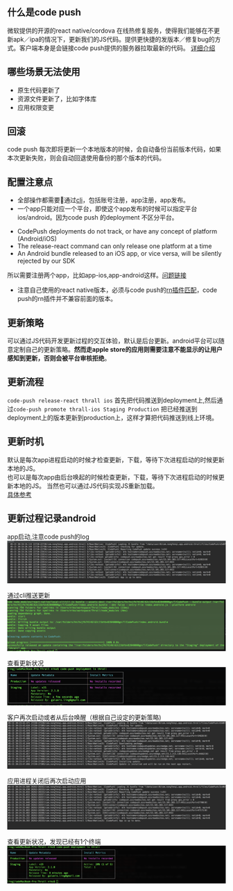 ## 什么是code push  
微软提供的开源的react native/cordova 在线热修复服务，使得我们能够在不更新apk／ipa的情况下，更新我们的JS代码。提供更快捷的发版本／修复bug的方式。客户端本身是会链接code push提供的服务器拉取最新的代码。  [详细介绍](https://github.com/Microsoft/react-native-code-push)

## 哪些场景无法使用
* 原生代码更新了 
* 资源文件更新了，比如字体库 
* 应用权限变更  

## 回滚
code push 每次即将更新一个本地版本的时候，会自动备份当前版本代码，如果本次更新失败，则会自动回退使用备份的那个版本的代码。

## 配置注意点
* 全部操作都需要通过[cli](https://microsoft.github.io/code-push/docs/getting-started.html)，包括账号注册，app注册，app发布。   
* 一个app只能对应一个平台，即使这个app发布的时候可以指定平台ios/android。因为code push 的deployment 不区分平台。 

> 
* CodePush deployments do not track, or have any concept of platform (Android/iOS) 
* The release-react command can only release one platform at a time 
* An Android bundle released to an iOS app, or vice versa, will be silently rejected by our SDK   

所以需要注册两个app，比如app-ios,app-android这样。[问题链接](https://github.com/Microsoft/react-native-code-push/issues/569)  

* 注意自己使用的react native版本，必须与code push的[rn插件匹配](https://github.com/Microsoft/react-native-code-push#supported-react-native-platforms)，code push的rn插件并不兼容前面的版本。 


## 更新策略
可以通过JS代码开发更新过程的交互体验，默认是后台更新。android平台可以随意定制自己的更新策略。**然而走apple store的应用则需要注意不能显示的让用户感知到更新，否则会被平台审核拒绝**。  

## 更新流程
`code-push release-react thrall ios` 首先把代码推送到deployment上,然后通过`code-push promote thrall-ios Staging Production` 把已经推送到deployment上的版本更新到production上，这样才算把代码推送到线上环境。

##  更新时机
默认是每次app进程启动的时候才检查更新，下载，等待下次进程启动的时候更新本地的JS。  
也可以是每次app由后台唤起的时候检查更新，下载，等待下次进程启动的时候更新本地的JS。 
当然也可以通过JS代码实现JS重新加载。   
[具体参考](https://github.com/Microsoft/react-native-code-push#plugin-usage)

## 更新过程记录android
app启动,注意code push的log
![粘贴图片_156_](./asset/code-push/粘贴图片(156).png)

通过cli推送更新
![粘贴图片_157_](./asset/code-push/粘贴图片(157).png)

查看更新状况
![粘贴图片_158_](./asset/code-push/粘贴图片(158).png)

客户再次启动或者从后台唤醒（根据自己设定的更新策略)
![粘贴图片_159_](./asset/code-push/粘贴图片(159).png)

应用进程关闭后再次启动应用
![粘贴图片_160_](./asset/code-push/粘贴图片(160).png)

查看更新状况，发现已经有1个终端
![粘贴图片_161_](./asset/code-push/粘贴图片(161).png)

